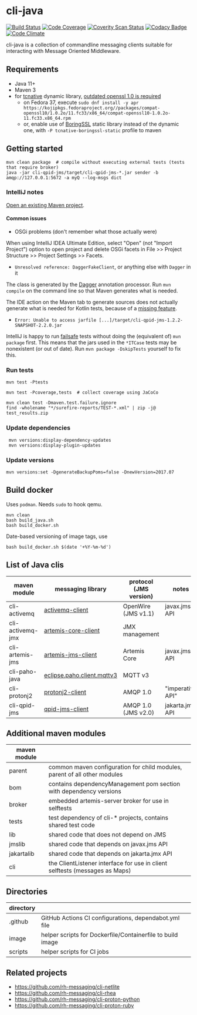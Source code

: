 # cli-java

[![Build Status](https://travis-ci.org/rh-messaging/cli-java.svg?branch=master)](https://travis-ci.org/rh-messaging/cli-java)
[![Code Coverage](https://codecov.io/gh/rh-messaging/cli-java/branch/master/graph/badge.svg)](https://codecov.io/gh/rh-messaging/cli-java)
[![Coverity Scan Status](https://scan.coverity.com/projects/14128/badge.svg)](https://scan.coverity.com/projects/cli-java)
[![Codacy Badge](https://api.codacy.com/project/badge/Grade/6af323f5f8804b659418013a719f3708)](https://www.codacy.com/app/jdanekrh/cli-java?utm_source=github.com&amp;utm_medium=referral&amp;utm_content=rh-messaging/cli-java&amp;utm_campaign=Badge_Grade)
[![Code Climate](https://codeclimate.com/github/rh-messaging/cli-java/badges/gpa.svg)](https://codeclimate.com/github/rh-messaging/cli-java)

cli-java is a collection of commandline messaging clients suitable for interacting with Message Oriented Middleware.

## Requirements

* Java 11+
* Maven 3
* for [tcnative](https://netty.io/wiki/forked-tomcat-native.html) dynamic library, [outdated openssl 1.0 is required](https://github.com/netty/netty-tcnative/issues/551)
  * on Fedora 37, execute `sudo dnf install -y apr https://kojipkgs.fedoraproject.org//packages/compat-openssl10/1.0.2o/11.fc33/x86_64/compat-openssl10-1.0.2o-11.fc33.x86_64.rpm`
  * or, enable use of [BoringSSL](https://github.com/google/boringssl) static library instead of the dynamic one, with `-P tcnative-boringssl-static` profile to maven

## Getting started

    mvn clean package  # compile without executing external tests (tests that require broker)
    java -jar cli-qpid-jms/target/cli-qpid-jms-*.jar sender -b amqp://127.0.0.1:5672 -a myQ --log-msgs dict

### IntelliJ notes

[Open an existing Maven project](https://www.jetbrains.com/help/idea/maven-support.html#maven_import_project_start).

#### Common issues

* OSGi problems (don't remember what those actually were)

When using IntelliJ IDEA Ultimate Edition, select "Open" (not "Import Project") option to open project and delete OSGi facets in File >> Project Structure >> Project Settings >> Facets.

* `Unresolved reference: DaggerFakeClient`, or anything else with `Dagger` in it

The class is generated by the [Dagger](https://github.com/google/dagger) annotation processor.
Run `mvn compile` on the command line so that Maven generates what is needed.

The IDE action on the Maven tab to generate sources does not actually generate what is needed for Kotlin tests, because of a [missing feature](https://youtrack.jetbrains.com/issue/KT-15040).

* `Error: Unable to access jarfile [...]/target/cli-qpid-jms-1.2.2-SNAPSHOT-2.2.0.jar`

IntelliJ is happy to run [failsafe](https://maven.apache.org/surefire/maven-failsafe-plugin/) tests without doing the (equivalent of) `mvn package` first.
This means that the jars used in the `*ITCase` tests may be nonexistent (or out of date).
Run `mvn package -DskipTests` yourself to fix this.

### Run tests

    mvn test -Ptests
    
    mvn test -Pcoverage,tests  # collect coverage using JaCoCo
    
    mvn clean test -Dmaven.test.failure.ignore
    find -wholename "*/surefire-reports/TEST-*.xml" | zip -j@ test_results.zip
    
### Update dependencies

     mvn versions:display-dependency-updates
     mvn versions:display-plugin-updates

### Update versions

    mvn versions:set -DgenerateBackupPoms=false -DnewVersion=2017.07

## Build docker

Uses `podman`. Needs `sudo` to hook qemu.

```shell
mvn clean
bash build_java.sh
bash build_docker.sh
```

Date-based versioning of image tags, use

```shell
bash build_docker.sh $(date '+%Y-%m-%d')
```

## List of Java clis

| maven module     | messaging library                                                                                      | protocol (JMS version) | notes            |
|------------------|--------------------------------------------------------------------------------------------------------|------------------------|------------------|
| cli-activemq     | [activemq-client](https://deps.dev/maven/org.apache.activemq%3Aactivemq-client)                        | OpenWire (JMS v1.1)    | javax.jms API    |
| cli-activemq-jmx | [artemis-core-client](https://deps.dev/maven/org.apache.activemq%3Aartemis-core-client)                | JMX management         |                  |
| cli-artemis-jms  | [artemis-jms-client](https://deps.dev/maven/org.apache.activemq%3Aartemis-jms-client)                  | Artemis Core           | javax.jms API    |
| cli-paho-java    | [eclipse.paho.client.mqttv3](https://deps.dev/maven/org.eclipse.paho%3Aorg.eclipse.paho.client.mqttv3) | MQTT v3                |                  |
| cli-protonj2     | [protonj2-client](https://deps.dev/maven/org.apache.qpid%3Aprotonj2-client)                            | AMQP 1.0               | "imperative API" |
| cli-qpid-jms     | [qpid-jms-client](https://deps.dev/maven/org.apache.qpid%3Aqpid-jms-client)                            | AMQP 1.0 (JMS v2.0)    | jakarta.jms API  |

## Additional maven modules

| maven module |                                                                             |
|--------------|-----------------------------------------------------------------------------|
| parent       | common maven configuration for child modules, parent of all other modules   |
| bom          | contains dependencyManagement pom section with dependency versions          |
| broker       | embedded artemis-server broker for use in selftests                         |
| tests        | test dependency of cli-* projects, contains shared test code                |
| lib          | shared code that does not depend on JMS                                     |
| jmslib       | shared code that depends on javax.jms API                                   |
| jakartalib   | shared code that depends on jakarta.jmx API                                 |
| cli          | the ClientListener interface for use in client selftests (messages as Maps) |

## Directories

| directory |                                                            |
|-----------|------------------------------------------------------------|
| .github   | GitHub Actions CI configurations, dependabot.yml file      |
| image     | helper scripts for Dockerfile/Containerfile to build image |
| scripts   | helper scripts for CI jobs                                 |


## Related projects

* https://github.com/rh-messaging/cli-netlite
* https://github.com/rh-messaging/cli-rhea
* https://github.com/rh-messaging/cli-proton-python
* https://github.com/rh-messaging/cli-proton-ruby
